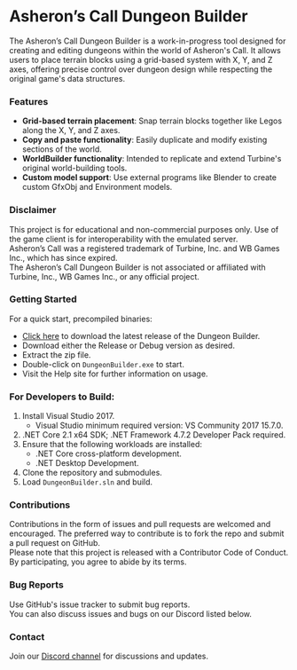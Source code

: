 # Asheron’s Call Dungeon Builder

The Asheron’s Call Dungeon Builder is a work-in-progress tool designed for creating and editing dungeons within the world of Asheron's Call. It allows users to place terrain blocks using a grid-based system with X, Y, and Z axes, offering precise control over dungeon design while respecting the original game's data structures.

### Features
- **Grid-based terrain placement**: Snap terrain blocks together like Legos along the X, Y, and Z axes.
- **Copy and paste functionality**: Easily duplicate and modify existing sections of the world.
- **WorldBuilder functionality**: Intended to replicate and extend Turbine's original world-building tools.
- **Custom model support**: Use external programs like Blender to create custom GfxObj and Environment models.

### Disclaimer
This project is for educational and non-commercial purposes only. Use of the game client is for interoperability with the emulated server.  
Asheron’s Call was a registered trademark of Turbine, Inc. and WB Games Inc., which has since expired.  
The Asheron’s Call Dungeon Builder is not associated or affiliated with Turbine, Inc., WB Games Inc., or any official project.

### Getting Started
For a quick start, precompiled binaries:
- [Click here](#) to download the latest release of the Dungeon Builder.
- Download either the Release or Debug version as desired.
- Extract the zip file.
- Double-click on `DungeonBuilder.exe` to start.
- Visit the Help site for further information on usage.

### For Developers to Build:
1. Install Visual Studio 2017.
    - Visual Studio minimum required version: VS Community 2017 15.7.0.
2. .NET Core 2.1 x64 SDK; .NET Framework 4.7.2 Developer Pack required.
3. Ensure that the following workloads are installed:
    - .NET Core cross-platform development.
    - .NET Desktop Development.
4. Clone the repository and submodules.
5. Load `DungeonBuilder.sln` and build.

### Contributions
Contributions in the form of issues and pull requests are welcomed and encouraged. The preferred way to contribute is to fork the repo and submit a pull request on GitHub.  
Please note that this project is released with a Contributor Code of Conduct. By participating, you agree to abide by its terms.

### Bug Reports
Use GitHub's issue tracker to submit bug reports.  
You can also discuss issues and bugs on our Discord listed below.

### Contact
Join our [Discord channel](https://discord.gg/C2WzhP9) for discussions and updates.
